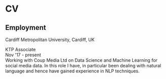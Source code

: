 # CV

## Employment
Cardiff Metropolitan  University, Cardiff, UK

KTP Associate <br>
Nov '17 - present <br>
Working with Coup Media Ltd on Data Science and Machine Learning for social media data. In this role I have, in particular been dealing with natural language and hence have gained experience in NLP techniques.

